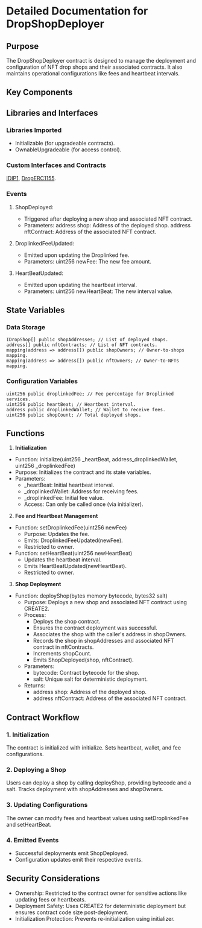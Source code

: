 # Detailed Documentation for DropShopDeployer

## Purpose

The DropShopDeployer contract is designed to manage the deployment and configuration of NFT drop shops and their associated contracts. It also maintains operational configurations like fees and heartbeat intervals.

## Key Components

## Libraries and Interfaces

### Libraries Imported

- Initializable (for upgradeable contracts).
- OwnableUpgradeable (for access control).

### Custom Interfaces and Contracts

  [IDIP1](./IDIP1.md), [DropERC1155](./DropERC1155.md).

### Events

1. ShopDeployed:
    - Triggered after deploying a new shop and associated NFT contract.
    - Parameters:
      address shop: Address of the deployed shop.
      address nftContract: Address of the associated NFT contract.

2. DroplinkedFeeUpdated:

    - Emitted upon updating the Droplinked fee.
    - Parameters:
        uint256 newFee: The new fee amount.

3. HeartBeatUpdated:

    - Emitted upon updating the heartbeat interval.
    - Parameters:
        uint256 newHeartBeat: The new interval value.

## State Variables

### Data Storage

``` solidity
IDropShop[] public shopAddresses; // List of deployed shops.
address[] public nftContracts; // List of NFT contracts.
mapping(address => address[]) public shopOwners; // Owner-to-shops mapping.
mapping(address => address[]) public nftOwners; // Owner-to-NFTs mapping.
```

### Configuration Variables

```solidity
uint256 public droplinkedFee; // Fee percentage for Droplinked services.
uint256 public heartBeat; // Heartbeat interval.
address public droplinkedWallet; // Wallet to receive fees.
uint256 public shopCount; // Total deployed shops.
```

## Functions

1. **Initialization**

- Function: initialize(uint256 _heartBeat, address_droplinkedWallet, uint256 _droplinkedFee)
- Purpose: Initializes the contract and its state variables.
- Parameters:
  - _heartBeat: Initial heartbeat interval.
  - _droplinkedWallet: Address for receiving fees.
  - _droplinkedFee: Initial fee value.
  - Access: Can only be called once (via initializer).

2. **Fee and Heartbeat Management**

- Function: setDroplinkedFee(uint256 newFee)
  - Purpose: Updates the fee.
  - Emits: DroplinkedFeeUpdated(newFee).
  - Restricted to owner.
- Function: setHeartBeat(uint256 newHeartBeat)
  - Updates the heartbeat interval.
  - Emits HeartBeatUpdated(newHeartBeat).
  - Restricted to owner.

3. **Shop Deployment**

- Function: deployShop(bytes memory bytecode, bytes32 salt)
  - Purpose: Deploys a new shop and associated NFT contract using CREATE2.
  - Process:
    - Deploys the shop contract.
    - Ensures the contract deployment was successful.
    - Associates the shop with the caller's address in shopOwners.
    - Records the shop in shopAddresses and associated NFT contract in nftContracts.
    - Increments shopCount.
    - Emits ShopDeployed(shop, nftContract).
  - Parameters:
    - bytecode: Contract bytecode for the shop.
    - salt: Unique salt for deterministic deployment.
  - Returns:
    - address shop: Address of the deployed shop.
    - address nftContract: Address of the associated NFT contract.

## Contract Workflow

### 1. Initialization

The contract is initialized with initialize.
Sets heartbeat, wallet, and fee configurations.

### 2. Deploying a Shop

Users can deploy a shop by calling deployShop, providing bytecode and a salt.
Tracks deployment with shopAddresses and shopOwners.

### 3. Updating Configurations

The owner can modify fees and heartbeat values using setDroplinkedFee and setHeartBeat.

### 4. Emitted Events

- Successful deployments emit ShopDeployed.
- Configuration updates emit their respective events.

## Security Considerations

- Ownership: Restricted to the contract owner for sensitive actions like updating fees or heartbeats.
- Deployment Safety: Uses CREATE2 for deterministic deployment but ensures contract code size post-deployment.
- Initialization Protection: Prevents re-initialization using initializer.
